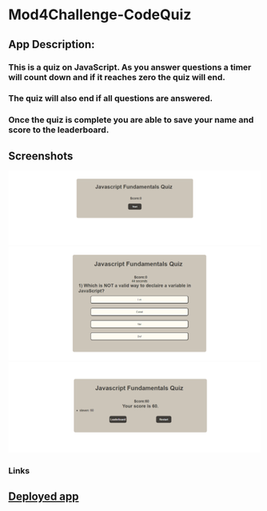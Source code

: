 # Mod4Challenge-CodeQuiz

## App Description:
### This is a quiz on JavaScript. As you answer questions a timer will count down and if it reaches zero the quiz will end.
### The quiz will also end if all questions are answered.
### Once the quiz is complete you are able to save your name and score to the leaderboard.

## Screenshots
![quizStart](./Images/quizStart.PNG)
![quizQuestion](./Images/quizQuestion.PNG)
![quizScore](./Images/quizScore.PNG)

### Links
## [Deployed app](https://clayguerrero.github.io/Mod4Challenge-CodeQuiz/)
